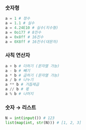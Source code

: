 
### 숫자형
```python
a = 1 # 정수
a = 1.1 # 실수
a = 4.24E10 # 실수(지수형)
a = 0o177 # 8진수
a = 0x8ff # 16진수
a = 0X8ff # 16진수(대문자)
```
### 사칙 연산자

```python
a + b # 더하기 (문자열 가능)
a - b # 빼기
a * b # 곱하기 (문자열 가능)
a / b # 나누기
a ** b # 거듭제곱
a // b # 몫
a % b # 나머지
```

### 숫자 → 리스트
```python
N = int(input()) # 123
list(map(int, str(N))) # [1, 2, 3]
```